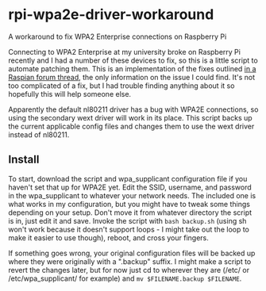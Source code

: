 # rpi-wpa2e-driver-workaround
A workaround to fix WPA2 Enterprise connections on Raspberry Pi

Connecting to WPA2 Enterprise at my university broke on Raspberry Pi recently and I had a number of these devices to fix, so this is a little script to automate patching them. This is an implementation of the fixes outlined [in a Raspian forum thread](https://www.raspberrypi.org/forums/viewtopic.php?p=1530590), the only information on the issue I could find. It's not too complicated of a fix, but I had trouble finding anything about it so hopefully this will help someone else.

Apparently the default nl80211 driver has a bug with WPA2E connections, so using the secondary wext driver will work in its place. This script backs up the current applicable config files and changes them to use the wext driver instead of nl80211.

## Install
To start, download the script and wpa_supplicant configuration file if you haven't set that up for WPA2E yet. Edit the SSID, username, and password in the wpa_supplicant to whatever your network needs. The included one is what works in my configuration, but you might have to tweak some things depending on your setup. Don't move it from whatever directory the script is in, just edit it and save. Invoke the script with `bash backup.sh` (using sh won't work because it doesn't support loops - I might take out the loop to make it easier to use though), reboot, and cross your fingers.

If something goes wrong, your original configuration files will be backed up where they were originally with a ".backup" suffix. I might make a script to revert the changes later, but for now just cd to wherever they are (/etc/ or /etc/wpa_supplicant/ for example) and `mv $FILENAME.backup $FILENAME`.
